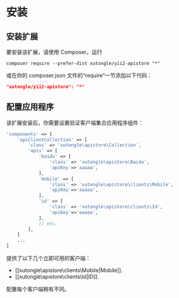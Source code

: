 安装
====

## 安装扩展

要安装该扩展，请使用 Composer。运行
                                            
```
composer require --prefer-dist xutongle/yii2-apistore "*"
```

或在你的 composer.json 文件的“require”一节添加以下代码：

```json
"xutongle/yii2-apistore": "*"
```

## 配置应用程序

该扩展安装后，你需要设置验证客户端集合应用程序组件：

```php
'components' => [
    'apiClientCollection' => [
        'class' => 'xutongle\apistore\Collection',
        'apis' => [
            'baidu' => [
                'class' => 'xutongle\apistore\Baidu',
                'apiKey'=>'aaaaa',
            ],
            'mobile' => [
                'class' => 'xutongle\apistore\clients\Mobile',
                'apiKey'=>'aaaaa',
            ],
            'id' => [
                'class' => 'xutongle\apistore\clients\Id',
                'apiKey'=>'aaaaa',
            ],
            // etc.
        ],
    ]
    ...
]
```

提供了以下几个立即可用的客户端：

- [[xutongle\apistore\clients\Mobile|Mobile]].
- [[xutongle\apistore\clients\Id|ID]].

配置每个客户端稍有不同。

